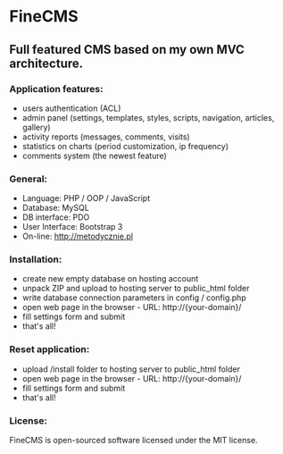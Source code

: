 # FineCMS
## Full featured CMS based on my own MVC architecture.
### Application features:
* users authentication (ACL)
* admin panel (settings, templates, styles, scripts, navigation, articles, gallery)
* activity reports (messages, comments, visits)
* statistics on charts (period customization, ip frequency)
* comments system (the newest feature)

### General:
* Language: PHP / OOP / JavaScript
* Database: MySQL
* DB interface: PDO
* User Interface: Bootstrap 3
* On-line: http://metodycznie.pl

### Installation:
* create new empty database on hosting account
* unpack ZIP and upload to hosting server to public_html folder
* write database connection parameters in config / config.php
* open web page in the browser - URL: http://{your-domain}/
* fill settings form and submit
* that's all!

### Reset application:
* upload /install folder to hosting server to public_html folder
* open web page in the browser - URL: http://{your-domain}/
* fill settings form and submit
* that's all!

### License:
FineCMS is open-sourced software licensed under the MIT license.
